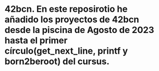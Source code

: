 # 42bcn. En este reposirotio he añadido los proyectos de 42bcn desde la piscina de Agosto de 2023 hasta el primer círculo(get_next_line, printf y born2beroot) del cursus.
